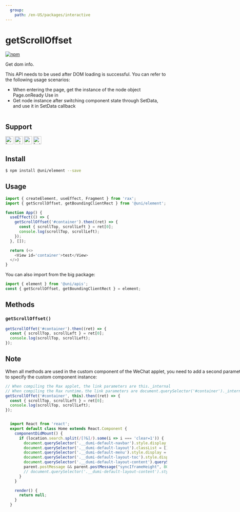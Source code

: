 ```yaml
---
  group:
    path: /en-US/packages/interactive
---
```


# getScrollOffset

[![npm](https://img.shields.io/npm/v/@uni/element.svg)](https://www.npmjs.com/package/@uni/element)

Get dom info.

This API needs to be used after DOM loading is successful. You can refer to the following usage scenarios:

- When entering the page, get the instance of the node object Page.onReady  Use in
- Get node instance after switching component state through SetData, and use it in SetData callback

<div style="display: flex;flex-direction: row;justify-content: space-between;">
<div style="margin-right: 20px;">

## Support
<img alt="browser" src="https://gw.alicdn.com/tfs/TB1uYFobGSs3KVjSZPiXXcsiVXa-200-200.svg" width="25px" height="25px" title="h5" /> <img alt="miniApp" src="https://gw.alicdn.com/tfs/TB1bBpmbRCw3KVjSZFuXXcAOpXa-200-200.svg" width="25px" height="25px" title="ali miniprogram" /> <img alt="wechatMiniprogram" src="https://img.alicdn.com/tfs/TB1slcYdxv1gK0jSZFFXXb0sXXa-200-200.svg" width="25px" height="25px" title="wechatMiniprogram"> <img alt="bytedanceMicroApp" src="https://gw.alicdn.com/tfs/TB1jFtVzO_1gK0jSZFqXXcpaXXa-200-200.svg" width="25px" height="25px" title="bytedanceMicroApp">

## Install

```bash
$ npm install @uni/element --save
```

## Usage

```js
import { createElement, useEffect, Fragment } from 'rax';
import { getScrollOffset, getBoundingClientRect } from '@uni/element';

function App() {
  useEffect(() => {
    getScrollOffset('#container').then((ret) => {
      const { scrollTop, scrollLeft } = ret[0];
      console.log(scrollTop, scrollLeft);
    });
  }, []);

  return (<>
    <View id='container'>test</View>
  </>)
}
```
You can also import from the big package:

```js
import { element } from '@uni/apis';
const { getScrollOffset, getBoundingClientRect } = element;

```

## Methods

### `getScrollOffset()`

```js
getScrollOffet('#container').then((ret) => {
  const { scrollTop, scrollLeft } = ret[0];
  console.log(scrollTop, scrollLeft);
});
```

## Note

When all methods are used in the custom component of the WeChat applet, you need to add a second parameter to specify the custom component instance:

```js
// When compiling the Rax applet, the link parameters are this._internal
// When compiling the Rax runtime，the link parameters are document.querySelector('#container')._internal
getScrollOffet('#container', this).then((ret) => {
  const { scrollTop, scrollLeft } = ret[0];
  console.log(scrollTop, scrollLeft);
});
```

</div>
<div>

```jsx | inline
/**
 * iframe: true
 */
import React from 'react';
export default () => (
  <iframe style={{
      boxShadow: '0 2px 15px rgba(0,0,0,0.1)',
      width: '375px',
      height: '700px'
    }} src='https://herbox-embed.alipay.com/p/uni/uni?previewZoom=100&view=preview&defaultPage=pages/element/index&topSlider=false'></iframe>
);
```

<div style="display: flex;margin-top: 50px;">
  <div>
    <img src="https://img.alicdn.com/imgextra/i2/O1CN014nu4sC28KCibY5kmN_!!6000000007913-0-tps-678-648.jpg" width="200" height="200" />
    <div style="text-align: center;">wechat miniprogram</div>
  </div>
</div>

</div>
</div>


```jsx | inline
  import React from 'react';
  export default class Home extends React.Component {
    componentDidMount() {
      if (location.search.split(/[?&]/).some(i => i === 'clear=1')) {
        document.querySelector('.__dumi-default-navbar').style.display = 'none';
        document.querySelector('.__dumi-default-layout').classList = [];
        document.querySelector('.__dumi-default-menu').style.display = 'none';
        document.querySelector('.__dumi-default-layout-toc').style.display = 'none';
        document.querySelector('.__dumi-default-layout-content').querySelector('.markdown').querySelector('h1').style.marginTop = 0;
        parent.postMessage && parent.postMessage("syncIframeHeight", 800, '*'); // 800 即页面实际高度
        // document.querySelector('.__dumi-default-layout-content').style.padding = '50px 100px';
      }
    }

    render() {
      return null;
    }
  }
```
